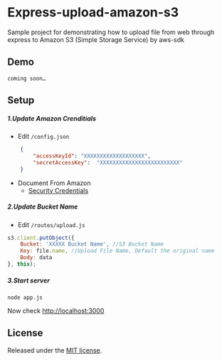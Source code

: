 Express-upload-amazon-s3
========================

Sample project for demonstrating how to upload file from web through express to Amazon S3 (Simple Storage Service) by aws-sdk


## Demo

	coming soon…
    

## Setup
##### 1.Update Amazon Crenditials

* Edit ```/config.json```

```json
	{
    	"accessKeyId": "XXXXXXXXXXXXXXXXXXX",
	    "secretAccessKey": 	"XXXXXXXXXXXXXXXXXXXXXXXXX"
	}
```
* Document From Amazon
  * [Security Credentials](https://portal.aws.amazon.com/gp/aws/securityCredentials)	

##### 2.Update Bucket Name 
* Edit ```/routes/upload.js```

```javascript
s3.client.putObject({	 
    Bucket: 'XXXXX Bucket Name', //S3 Bucket Name
    Key: file.name, //Upload File Name, Default the original name
    Body: data
}, this);
```

##### 3.Start server
	node app.js
	
Now check [http://localhost:3000](http://localhost:3000)

## License
Released under the [MIT license](http://www.opensource.org/licenses/MIT).
